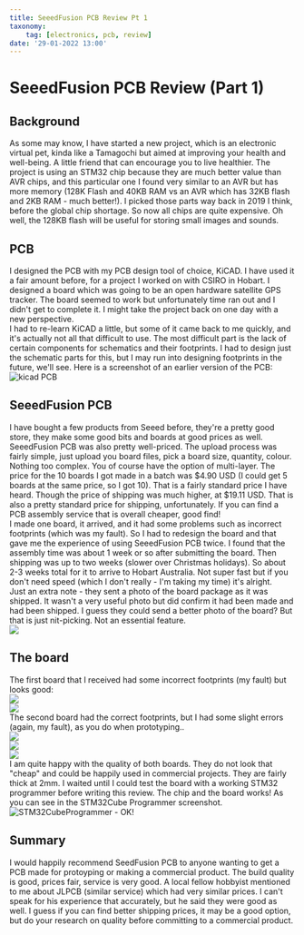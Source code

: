 ```yaml
---
title: SeeedFusion PCB Review Pt 1
taxonomy:
    tag: [electronics, pcb, review]
date: '29-01-2022 13:00'
---
```


# SeeedFusion PCB Review (Part 1)

## Background

As some may know, I have started a new project, which is an electronic virtual pet, kinda like a Tamagochi but aimed at improving your health and well-being. A little friend that can encourage you to live healthier. The project is using an STM32 chip because they are much better value than AVR chips, and this particular one I found very similar to an AVR but has more memory (128K Flash and 40KB RAM vs an AVR which has 32KB flash and 2KB RAM - much better!). I picked those parts way back in 2019 I think, before the global chip shortage. So now all chips are quite expensive. Oh well, the 128KB flash will be useful for storing small images and sounds.

## PCB

I designed the PCB with my PCB design tool of choice, KiCAD. I have used it a fair amount before, for a project I worked on with CSIRO in Hobart. I designed a board which was going to be an open hardware satellite GPS tracker. The board seemed to work but unfortunately time ran out and I didn't get to complete it. I might take the project back on one day with a new perspective.  
I had to re-learn KiCAD a little, but some of it came back to me quickly, and it's actually not all that difficult to use. The most difficult part is the lack of certain components for schematics and their footprints. I had to design just the schematic parts for this, but I may run into designing footprints in the future, we'll see.
Here is a screenshot of an earlier version of the PCB:
![kicad PCB](ResizerImage854x578.jpg)

## SeeedFusion PCB
I have bought a few products from Seeed before, they're a pretty good store, they make some good bits and boards at good prices as well. SeeedFusion PCB was also pretty well-priced. The upload process was fairly simple, just upload you board files, pick a board size, quantity, colour. Nothing too complex. You of course have the option of multi-layer.
The price for the 10 boards I got made in a batch was \$4.90 USD (I could get 5 boards at the same price, so I got 10). That is a fairly standard price I have heard. Though the price of shipping was much higher, at \$19.11 USD. That is also a pretty standard price for shipping, unfortunately. If you can find a PCB assembly service that is overall cheaper, good find!  
I made one board, it arrived, and it had some problems such as incorrect footprints (which was my fault). So I had to redesign the board and that gave me the experience of using SeeedFusion PCB twice. I found that the assembly time was about 1 week or so after submitting the board. Then shipping was up to two weeks (slower over Christmas holidays). So about 2-3 weeks total for it to arrive to Hobart Australia. Not super fast but if you don't need speed (which I don't really - I'm taking my time) it's alright.  
Just an extra note - they sent a photo of the board package as it was shipped. It wasn't a very useful photo but did confirm it had been made and had been shipped. I guess they could send a better photo of the board? But that is just nit-picking. Not an essential feature.  
![](ResizerImage800x1066.jpg)  

## The board
The first board that I received had some incorrect footprints (my fault) but looks good:  
![](resized000.jpg)  
![](resized001.jpg)  
The second board had the correct footprints, but I had some slight errors (again, my fault), as you do when prototyping..  
![](resized002.jpg)  
![](resized003.jpg)  
![](resized004.jpg)  
I am quite happy with the quality of both boards. They do not look that "cheap" and could be happily used in commercial projects. They are fairly thick at 2mm. I waited until I could test the board with a working STM32 programmer before writing this review. The chip and the board works! As you can see in the STM32Cube Programmer screenshot.  
![STM32CubeProgrammer - OK!](ResizerImage854X339.jpg)

## Summary

I would happily recommend SeedFusion PCB to anyone wanting to get a PCB made for protoyping or making a commercial product. The build quality is good, prices fair, service is very good. A local fellow hobbyist mentioned to me about JLPCB (similar service) which had very similar prices. I can't speak for his experience that accurately, but he said they were good as well. I guess if you can find better shipping prices, it may be a good option, but do your research on quality before committing to a commercial product.
